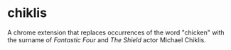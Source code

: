 # chiklis

A chrome extension that replaces occurrences of the word "chicken" with the surname of _Fantastic Four_ and _The Shield_ actor Michael Chiklis.
